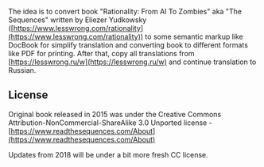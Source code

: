 The idea is to convert book "Rationality: From AI To Zombies" aka "The Sequences" written by Eliezer Yudkowsky ([https://www.lesswrong.com/rationality](https://www.lesswrong.com/rationality)) to some semantic markup like DocBook for simplify translation and converting book to different formats like PDF for printing.
After that, copy all translations from [https://lesswrong.ru/w](https://lesswrong.ru/w) and continue translation to Russian.

## License

Original book released in 2015 was under the Creative Commons Attribution-NonCommercial-ShareAlike 3.0 Unported license - [https://www.readthesequences.com/About](https://www.readthesequences.com/About)

Updates from 2018 will be under a bit more fresh CC license.
